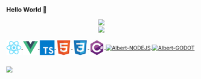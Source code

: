### Hello World 👋

<div align="center">
  <a href="https://github.com/AlbertGabriel12">
  <img height="180em" src="https://github-readme-stats.vercel.app/api/top-langs/?username=albertgabriel12&theme=midnight-purple&hide_border=false&include_all_commits=false&count_private=false&layout=compact"/>
  <br/>
  <img height="180em" src="https://github-readme-streak-stats.herokuapp.com/?user=albertgabriel12&theme=midnight-purple&hide_border=false"/>
</div>

    
<div style="display: inline_block"><br>
  <img align="center" alt="Albert-React" width="40" src="https://raw.githubusercontent.com/devicons/devicon/master/icons/react/react-original.svg">
  <img align="center" alt="Albert-React" width="40" src="https://raw.githubusercontent.com/devicons/devicon/master/icons/vuejs/vuejs-original.svg">
  <img align="center" alt="Albert-TS" width="40" src="https://raw.githubusercontent.com/devicons/devicon/master/icons/typescript/typescript-plain.svg">
  <img align="center" alt="Albert-HTML" width="40" src="https://raw.githubusercontent.com/devicons/devicon/master/icons/html5/html5-original.svg">
  <img align="center" alt="Albert-CSS" width="40" src="https://raw.githubusercontent.com/devicons/devicon/master/icons/css3/css3-original.svg">
  <img align="center" alt="Albert-CSS" width="40" src="https://raw.githubusercontent.com/devicons/devicon/master/icons/csharp/csharp-original.svg">
  <img align="center" alt="Albert-NODEJS" width="40" src="https://cdn.jsdelivr.net/gh/devicons/devicon/icons/nodejs/nodejs-original.svg">
  <img align="center" alt="Albert-GODOT" width="40" src="https://upload.wikimedia.org/wikipedia/commons/thumb/6/6a/Godot_icon.svg/2048px-Godot_icon.svg.png">
</div>

 ##

<a href="https://www.instagram.com/albert_keiyza/" target="_blank"><img src="https://img.shields.io/badge/-Instagram-%23E4405F?style=for-the-badge&logo=instagram&logoColor=white" target="_blank"></a>

<!--
**AlbertGabriel12/AlbertGabriel12** is a ✨ _special_ ✨ repository because its `README.md` (this file) appears on your GitHub profile.

Here are some ideas to get you started:

- 🔭 I’m currently working on ...
- 🌱 I’m currently learning ...
- 👯 I’m looking to collaborate on ...
- 🤔 I’m looking for help with ...
- 💬 Ask me about ...
- 📫 How to reach me: ...
- 😄 Pronouns: ...
- ⚡ Fun fact: ...
-->
